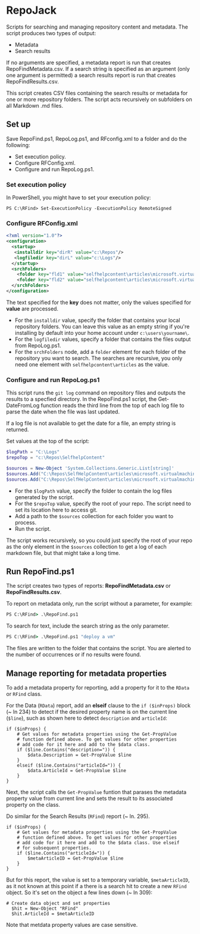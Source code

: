 # RepoJack

Scripts for searching and managing repository content and metadata. The script produces two types of output:
- Metadata
- Search results

If no arguments are specified, a metadata report is run that creates RepoFindMetadata.csv. If a search string is specified as an argument (only one argument is permitted) a search results report is run that creates RepoFindResults.csv.

This script creates CSV files containing the search results or metadata for one or more repository folders. The script acts recursively on subfolders on all Markdown .md files. 

## Set up

Save RepoFind.ps1, RepoLog.ps1, and RFconfig.xml to a folder and do the following:

- Set execution policy.
- Configure RFConfig.xml.
- Configure and run RepoLog.ps1.

### Set execution policy
In PowerShell, you might have to set your execution policy:
```
PS C:\RFind> Set-ExecutionPolicy -ExecutionPolicy RemoteSigned
```

### Configure RFConfig.xml

```xml
<?xml version="1.0"?>
<configuration>
  <startup>
   <installdir key="dirR" value="c:\Repos"/>
   <logfiledir key="dirL" value="c:\Logs"/>
  </startup>
  <srchFolders>
    <folder key="fld1" value="selfhelpcontent\articles\microsoft.virtualmachines.rca.tdp"/>
    <folder key="fld2" value="selfhelpcontent\articles\microsoft.virtualmachine.rca.restarts"/>
  </srchFolders>
</configuration>
```
The text specified for the **key** does not matter, only the values specified for **value** are processed.  

- For the `installdir` value, specify the folder that contains your local repository folders. You can leave this value as an empty string if you're installing by default into your home account under `c:\users\yourname\`.
- For the `logfiledir` values, specify a folder that contains the files output from RepoLog.ps1.
- For the `srchFolders` node, add a `folder` element for each folder of the repository you want to search. The searches are recursive, you only need one element with `selfhelpcontent\articles` as the value.

### Configure and run RepoLog.ps1

This script runs the `git log` command on repository files and outputs the results to a specfied directory. In the RepoFind.ps1 script, the Get-DateFromLog function reads the third line from the top of each log file to parse the date when the file was last updated.

If a log file is not available to get the date for a file, an empty string is returned.

Set values at the top of the script:

```powershell
$logPath = "C:\Logs"
$repoTop = "c:\Repos\SelfhelpContent"

$sources = New-Object 'System.Collections.Generic.List[string]'
$sources.Add("C:\Repos\SelfHelpContent\articles\microsoft.virtualmachine.rca.restarts")
$sources.Add("C:\Repos\SelfHelpContent\articles\microsoft.virtualmachines.rca.tdp")
```
- For the `$logPath` value, specify the folder to contain the log files generated by the script.
- For the `$repoTop` value, specify the root of your repo. The script need to set its location here to access git.
- Add a path to the `$sources` collection for each folder you want to process.
- Run the script.

The script works recursively, so you could just specify the root of your repo as the only element in  the `$sources` collection to get a log of each markdown file, but that might take a long time.

## Run RepoFind.ps1

The script creates two types of reports: **RepoFindMetadata.csv** or **RepoFindResults.csv**. 

To report on metadata only, run the script without a parameter, for example:
```cmd
PS C:\RFind> .\RepoFind.ps1
```
To search for text, include the search string as the only parameter.
```cmd
PS C:\RFind> .\RepoFind.ps1 "deploy a vm"
```

The files are written to the folder that contains the script. You are alerted to the number of occurrences or if no results were found.

## Manage reporting for metadata properties 

To add a metadata property for reporting, add a property for it to the `RData` or `RFind` class. 

For the Data (`RData`) report, add an **elseif** clause to the `if ($inProps)` block (~ ln 234) to detect if the desired property name is on the current line (`$line`), such as shown here to detect `description` and `articleId`: 

```
if ($inProps) {
    # Get values for metadata properties using the Get-PropValue
    # function defined above. To get values for other properties
    # add code for it here and add to the $data class.
    if ($line.Contains("description=")) {
        $data.Description = Get-PropValue $line
    }
    elseif ($line.Contains("articleId=")) {
        $data.ArticleId = Get-PropValue $line
    }               
}
```
Next, the script calls the `Get-PropValue` funtion that parases the metadata property value from current line and sets the result to its associated property on the class.

Do similar for the Search Results (`RFind`) report (~ ln. 295).

```
if ($inProps) {
    # Get values for metadata properties using the Get-PropValue
    # function defined above. To get values for other properties
    # add code for it here and add to the $data class. Use elseif
    # for subsequent properties.
    if ($line.Contains("articleId=")) {
        $metaArticleID = Get-PropValue $line
    }               
}
```

But for this report, the value is set to a temporary variable, `$metaArticleID`, as it not known at this point if a there is a search hit to create a new `RFind` object. So it's set on the object a few lines down (~ ln 309):

```
# Create data object and set properties
  $hit = New-Object "RFind"
  $hit.ArticleId = $metaArticleID

```
Note that metdata property values are case sensitive.
